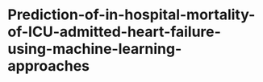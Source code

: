 # Prediction-of-in-hospital-mortality-of-ICU-admitted-heart-failure-using-machine-learning-approaches
